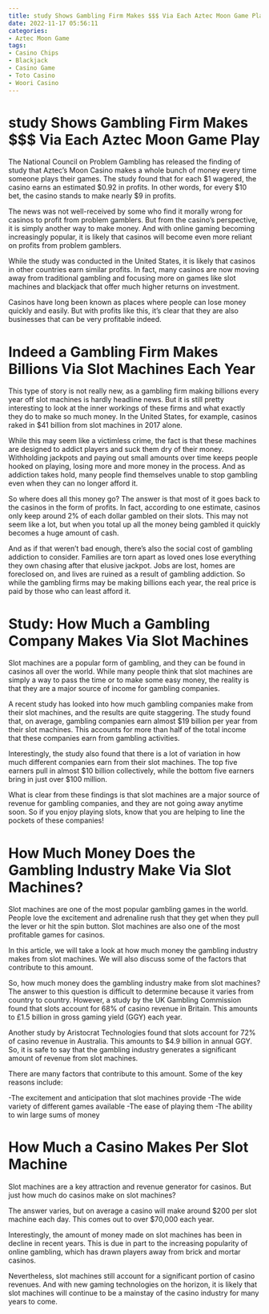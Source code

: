 ```yaml
---
title: study Shows Gambling Firm Makes $$$ Via Each Aztec Moon Game Play
date: 2022-11-17 05:56:11
categories:
- Aztec Moon Game
tags:
- Casino Chips
- Blackjack
- Casino Game
- Toto Casino
- Woori Casino
---
```



# study Shows Gambling Firm Makes $$$ Via Each Aztec Moon Game Play

The National Council on Problem Gambling has released the finding of study that Aztec’s Moon Casino makes a whole bunch of money every time someone plays their games. The study found that for each $1 wagered, the casino earns an estimated $0.92 in profits. In other words, for every $10 bet, the casino stands to make nearly $9 in profits.

The news was not well-received by some who find it morally wrong for casinos to profit from problem gamblers. But from the casino’s perspective, it is simply another way to make money. And with online gaming becoming increasingly popular, it is likely that casinos will become even more reliant on profits from problem gamblers.

While the study was conducted in the United States, it is likely that casinos in other countries earn similar profits. In fact, many casinos are now moving away from traditional gambling and focusing more on games like slot machines and blackjack that offer much higher returns on investment.

Casinos have long been known as places where people can lose money quickly and easily. But with profits like this, it’s clear that they are also businesses that can be very profitable indeed.

# Indeed a Gambling Firm Makes Billions Via Slot Machines Each Year

This type of story is not really new, as a gambling firm making billions every year off slot machines is hardly headline news. But it is still pretty interesting to look at the inner workings of these firms and what exactly they do to make so much money. In the United States, for example, casinos raked in $41 billion from slot machines in 2017 alone.

While this may seem like a victimless crime, the fact is that these machines are designed to addict players and suck them dry of their money. Withholding jackpots and paying out small amounts over time keeps people hooked on playing, losing more and more money in the process. And as addiction takes hold, many people find themselves unable to stop gambling even when they can no longer afford it.

So where does all this money go? The answer is that most of it goes back to the casinos in the form of profits. In fact, according to one estimate, casinos only keep around 2% of each dollar gambled on their slots. This may not seem like a lot, but when you total up all the money being gambled it quickly becomes a huge amount of cash.

And as if that weren’t bad enough, there’s also the social cost of gambling addiction to consider. Families are torn apart as loved ones lose everything they own chasing after that elusive jackpot. Jobs are lost, homes are foreclosed on, and lives are ruined as a result of gambling addiction. So while the gambling firms may be making billions each year, the real price is paid by those who can least afford it.

# Study: How Much a Gambling Company Makes Via Slot Machines

Slot machines are a popular form of gambling, and they can be found in casinos all over the world. While many people think that slot machines are simply a way to pass the time or to make some easy money, the reality is that they are a major source of income for gambling companies.

A recent study has looked into how much gambling companies make from their slot machines, and the results are quite staggering. The study found that, on average, gambling companies earn almost $19 billion per year from their slot machines. This accounts for more than half of the total income that these companies earn from gambling activities.

Interestingly, the study also found that there is a lot of variation in how much different companies earn from their slot machines. The top five earners pull in almost $10 billion collectively, while the bottom five earners bring in just over $100 million.

What is clear from these findings is that slot machines are a major source of revenue for gambling companies, and they are not going away anytime soon. So if you enjoy playing slots, know that you are helping to line the pockets of these companies!

# How Much Money Does the Gambling Industry Make Via Slot Machines?

Slot machines are one of the most popular gambling games in the world. People love the excitement and adrenaline rush that they get when they pull the lever or hit the spin button. Slot machines are also one of the most profitable games for casinos.

In this article, we will take a look at how much money the gambling industry makes from slot machines. We will also discuss some of the factors that contribute to this amount.

So, how much money does the gambling industry make from slot machines? The answer to this question is difficult to determine because it varies from country to country. However, a study by the UK Gambling Commission found that slots account for 68% of casino revenue in Britain. This amounts to £1.5 billion in gross gaming yield (GGY) each year.

Another study by Aristocrat Technologies found that slots account for 72% of casino revenue in Australia. This amounts to $4.9 billion in annual GGY. So, it is safe to say that the gambling industry generates a significant amount of revenue from slot machines.

There are many factors that contribute to this amount. Some of the key reasons include:

-The excitement and anticipation that slot machines provide
-The wide variety of different games available
-The ease of playing them
-The ability to win large sums of money

# How Much a Casino Makes Per Slot Machine

Slot machines are a key attraction and revenue generator for casinos. But just how much do casinos make on slot machines?

The answer varies, but on average a casino will make around $200 per slot machine each day. This comes out to over $70,000 each year.

Interestingly, the amount of money made on slot machines has been in decline in recent years. This is due in part to the increasing popularity of online gambling, which has drawn players away from brick and mortar casinos.

Nevertheless, slot machines still account for a significant portion of casino revenues. And with new gaming technologies on the horizon, it is likely that slot machines will continue to be a mainstay of the casino industry for many years to come.